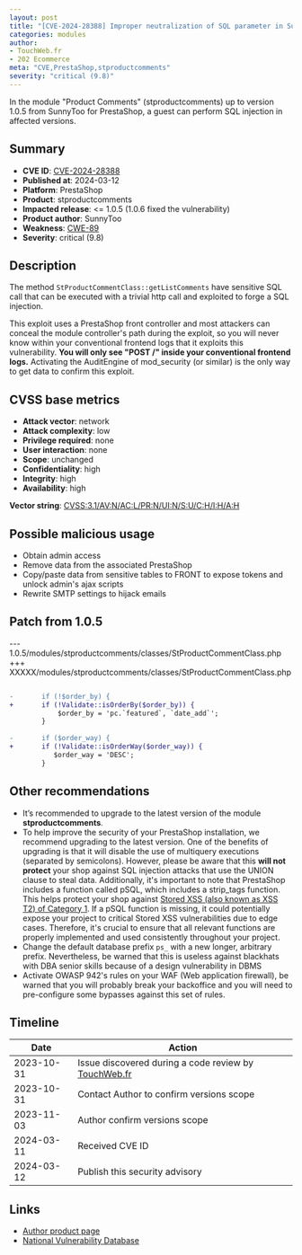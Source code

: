 ```yaml
---
layout: post
title: "[CVE-2024-28388] Improper neutralization of SQL parameter in SunnyToo - Product Comments module for PrestaShop"
categories: modules
author:
- TouchWeb.fr
- 202 Ecommerce
meta: "CVE,PrestaShop,stproductcomments"
severity: "critical (9.8)"
---
```


In the module "Product Comments" (stproductcomments) up to version 1.0.5 from SunnyToo for PrestaShop, a guest can perform SQL injection in affected versions.


## Summary

* **CVE ID**: [CVE-2024-28388](https://cve.mitre.org/cgi-bin/cvename.cgi?name=CVE-2024-28388)
* **Published at**: 2024-03-12
* **Platform**: PrestaShop
* **Product**: stproductcomments
* **Impacted release**: <= 1.0.5 (1.0.6 fixed the vulnerability)
* **Product author**: SunnyToo
* **Weakness**: [CWE-89](https://cwe.mitre.org/data/definitions/89.html)
* **Severity**: critical (9.8)

## Description

The method `StProductCommentClass::getListComments` have sensitive SQL call that can be executed with a trivial http call and exploited to forge a SQL injection.

This exploit uses a PrestaShop front controller and most attackers can conceal the module controller's path during the exploit, so you will never know within your conventional frontend logs that it exploits this vulnerability. **You will only see "POST /" inside your conventional frontend logs.** Activating the AuditEngine of mod_security (or similar) is the only way to get data to confirm this exploit.

## CVSS base metrics

* **Attack vector**: network
* **Attack complexity**: low
* **Privilege required**: none
* **User interaction**: none
* **Scope**: unchanged
* **Confidentiality**: high
* **Integrity**: high
* **Availability**: high

**Vector string**: [CVSS:3.1/AV:N/AC:L/PR:N/UI:N/S:U/C:H/I:H/A:H](https://nvd.nist.gov/vuln-metrics/cvss/v3-calculator?vector=AV:N/AC:L/PR:N/UI:N/S:U/C:H/I:H/A:H)

## Possible malicious usage

* Obtain admin access
* Remove data from the associated PrestaShop
* Copy/paste data from sensitive tables to FRONT to expose tokens and unlock admin's ajax scripts
* Rewrite SMTP settings to hijack emails

## Patch from 1.0.5

--- 1.0.5/modules/stproductcomments/classes/StProductCommentClass.php
+++ XXXXX/modules/stproductcomments/classes/StProductCommentClass.php
```diff

-       if (!$order_by) {
+       if (!Validate::isOrderBy($order_by)) {
            $order_by = 'pc.`featured`, `date_add`';
        }
       
-       if ($order_way) {
+       if (!Validate::isOrderWay($order_way)) {
           $order_way = 'DESC';
        }
```


## Other recommendations

* It’s recommended to upgrade to the latest version of the module **stproductcomments**.
* To help improve the security of your PrestaShop installation, we recommend upgrading to the latest version. One of the benefits of upgrading is that it will disable the use of multiquery executions (separated by semicolons). However, please be aware that this **will not protect** your shop against SQL injection attacks that use the UNION clause to steal data. Additionally, it's important to note that PrestaShop includes a function called pSQL, which includes a strip_tags function. This helps protect your shop against [Stored XSS (also known as XSS T2) of Category 1](https://security.friendsofpresta.org/modules/2023/02/07/stored-xss.html). If a pSQL function is missing, it could potentially expose your project to critical Stored XSS vulnerabilities due to edge cases. Therefore, it's crucial to ensure that all relevant functions are properly implemented and used consistently throughout your project.
* Change the default database prefix `ps_` with a new longer, arbitrary prefix. Nevertheless, be warned that this is useless against blackhats with DBA senior skills because of a design vulnerability in DBMS
* Activate OWASP 942's rules on your WAF (Web application firewall), be warned that you will probably break your backoffice and you will need to pre-configure some bypasses against this set of rules.

## Timeline

| Date | Action |
|--|--|
| 2023-10-31 | Issue discovered during a code review by [TouchWeb.fr](https://www.touchweb.fr) |
| 2023-10-31 | Contact Author to confirm versions scope |
| 2023-11-03 | Author confirm versions scope |
| 2024-03-11 | Received CVE ID |
| 2024-03-12 | Publish this security advisory |

## Links

* [Author product page](https://www.sunnytoo.com/product/panda-creative-responsive-prestashop-theme)
* [National Vulnerability Database](https://nvd.nist.gov/vuln/detail/CVE-2024-28388)
